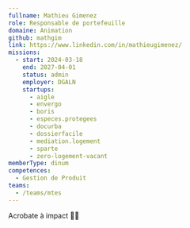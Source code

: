 ```yaml
---
fullname: Mathieu Gimenez
role: Responsable de portefeuille
domaine: Animation
github: mathgim
link: https://www.linkedin.com/in/mathieugimenez/
missions:
  - start: 2024-03-18
    end: 2027-04-01
    status: admin
    employer: DGALN
    startups:
      - aigle
      - envergo
      - boris
      - especes.protegees
      - docurba
      - dossierfacile
      - mediation.logement
      - sparte
      - zero-logement-vacant
memberType: dinum
competences:
  - Gestion de Produit
teams:
  - /teams/mtes
---
```

Acrobate à impact 🤸‍♂️
